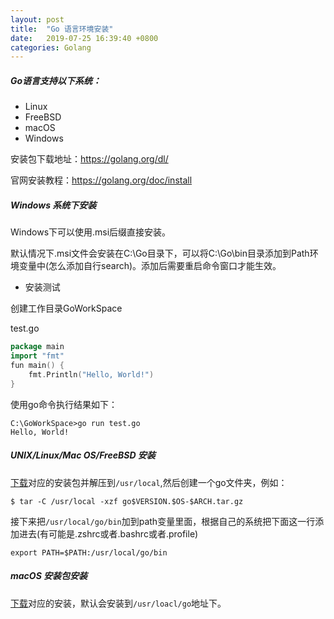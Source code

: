 ```yaml
---
layout: post
title:  "Go 语言环境安装"
date:   2019-07-25 16:39:40 +0800
categories: Golang
---
```

##### Go语言支持以下系统：

* Linux
* FreeBSD
* macOS
* Windows

安装包下载地址：https://golang.org/dl/

官网安装教程：https://golang.org/doc/install

##### Windows 系统下安装

Windows下可以使用.msi后缀直接安装。

默认情况下.msi文件会安装在C:\Go目录下，可以将C:\Go\bin目录添加到Path环境变量中(怎么添加自行search)。添加后需要重启命令窗口才能生效。

* 安装测试

创建工作目录GoWorkSpace

test.go

```go
package main
import "fmt"
fun main() {
    fmt.Println("Hello, World!")
}
```

使用go命令执行结果如下：

```shell
C:\GoWorkSpace>go run test.go
Hello, World!
```

##### UNIX/Linux/Mac OS/FreeBSD 安装

[下载](https://golang.org/dl/ "安装包")对应的安装包并解压到`/usr/local`,然后创建一个go文件夹，例如：

```shell
$ tar -C /usr/local -xzf go$VERSION.$OS-$ARCH.tar.gz
```

接下来把`/usr/local/go/bin`加到path变量里面，根据自己的系统把下面这一行添加进去(有可能是.zshrc或者.bashrc或者.profile)

```
export PATH=$PATH:/usr/local/go/bin
```

##### macOS 安装包安装

[下载](https://dl.google.com/go/go1.12.7.darwin-amd64.pkg "安装包")对应的安装，默认会安装到`/usr/loacl/go`地址下。

